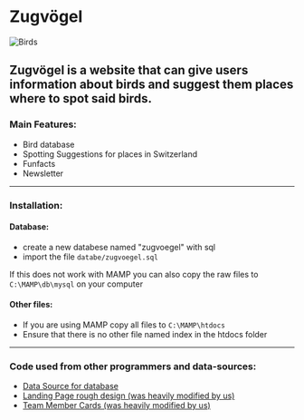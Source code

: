 # Zugvögel
![Birds](https://www.lbv.de/files/user_upload/Bilder/Arten/Tiere/Vogel%20von%20A-Z/Nichtsingvogel/Kiebitz/Viele-Kiebitze-im-Flug-Zdenek-Tunka-lbv.jpg)

Zugvögel is a website that can give users information about birds and suggest them places where to spot said birds.
---
### Main Features:
- Bird database
- Spotting Suggestions for places in Switzerland
- Funfacts
- Newsletter

---
### Installation:
#### Database:
- create a new databese named "zugvoegel" with sql
- import the file ``` databe/zugvoegel.sql ```

If this does not work with MAMP you can also copy the raw files to ```C:\MAMP\db\mysql``` on your computer

#### Other files:
- If you are using MAMP copy all files to ```C:\MAMP\htdocs```
- Ensure that there is no other file named index in the htdocs folder
---
### Code used from other programmers and data-sources:
- [Data Source for database](https://www.vogelwarte.ch/modx/de/voegel/beobachten/rueckkehr-der-zugvoegel) 
- [Landing Page rough design (was heavily modified by us)](https://www.web-leb.com/en/code/258) 
- [Team Member Cards (was heavily modified by us)](https://www.web-leb.com/en/code/37) 